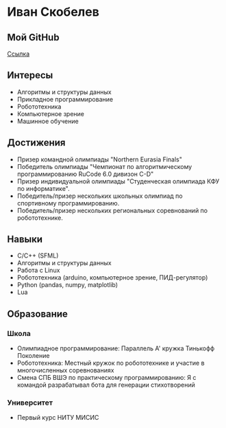 # Иван Скобелев

## Мой GitHub
[Ссылка](https://github.com/veleboks)

## Интересы

* Алгоритмы и структуры данных
* Прикладное программирование
* Робототехника
* Компьютерное зрение
* Машинное обучение

## Достижения

* Призер командной олимпиады "Northern Eurasia Finals"
* Победитель олимпиады "Чемпионат по алгоритмическому программированию RuCode 6.0 дивизон C-D"
* Призер индивидуальной олимпиады "Студенческая олимпиада КФУ по информатике".
* Победитель/призер нескольких школьных олимпиад по спортивному программированию.
* Победитель/призер нескольких региональных соревнований по робототехнике.

## Навыки

* C/C++ (SFML)
* Алгоритмы и структуры данных
* Работа с Linux
* Робототехника (arduino, компьютерное зрение, ПИД-регулятор)
* Python (pandas, numpy, matplotlib)
* Lua

## Образование

### Школа

* Олимпиадное программирование:
    Параллель A' кружка Тинькофф Поколение
* Робототехника:
    Местный кружок по робототехнике и участие в многочисленных соревнованиях
* Смена СПБ ВШЭ по практическому программированию:
    Я с командой разрабатывал бота для генерации стихотворений

### Университет

* Первый курс НИТУ МИСИС

